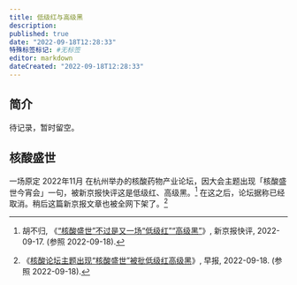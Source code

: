 ```yaml
---
title: 低级红与高级黑
description:
published: true
date: "2022-09-18T12:28:33"
特殊标签标记: #无标签
editor: markdown
dateCreated: "2022-09-18T12:28:33"
---
```


## 简介

待记录，暂时留空。

## 核酸盛世

一场原定 2022年11月 在杭州举办的核酸药物产业论坛，因大会主题出现「核酸盛世今宵会」一句，被新京报快评这是低级红、高级黑。[^PDQjb] 在这之后，论坛据称已经取消。稍后这篇新京报文章也被全网下架了。[^14182]

[^PDQjb]: 胡不归, 《[“核酸盛世”不过是又一场“低级红”“高级黑”](https://archive.ph/PDQjb)》, 新京报快评, 2022-09-17. (参照 2022-09-18).

[^14182]: 《[核酸论坛主题出现“核酸盛世”被批低级红高级黑](https://web.archive.org/web/20220918031558/https://www.zaobao.com.sg/realtime/china/story20220918-1314182)》, 早报, 2022-09-18. (参照 2022-09-18).
